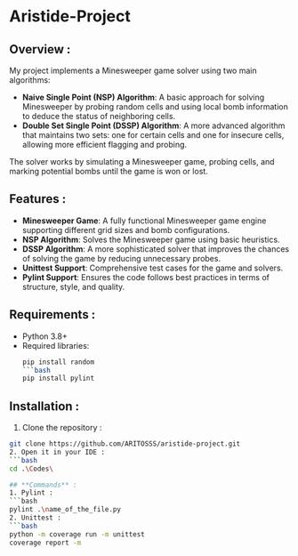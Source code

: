 # Aristide-Project

## **Overview :**

My project implements a Minesweeper game solver using two main algorithms:
- **Naive Single Point (NSP) Algorithm**: A basic approach for solving Minesweeper by probing random cells and using local bomb information to deduce the status of neighboring cells.
- **Double Set Single Point (DSSP) Algorithm**: A more advanced algorithm that maintains two sets: one for certain cells and one for insecure cells, allowing more efficient flagging and probing.

The solver works by simulating a Minesweeper game, probing cells, and marking potential bombs until the game is won or lost.

## **Features :**

- **Minesweeper Game**: A fully functional Minesweeper game engine supporting different grid sizes and bomb configurations.
- **NSP Algorithm**: Solves the Minesweeper game using basic heuristics.
- **DSSP Algorithm**: A more sophisticated solver that improves the chances of solving the game by reducing unnecessary probes.
- **Unittest Support**: Comprehensive test cases for the game and solvers.
- **Pylint Support**: Ensures the code follows best practices in terms of structure, style, and quality.

## **Requirements :**
- Python 3.8+
- Required libraries:
  ```bash
  pip install random 
  ```bash
  pip install pylint 
## **Installation :**
1. Clone the repository :
  ```bash
  git clone https://github.com/ARITOSSS/aristide-project.git
2. Open it in your IDE :
  ```bash
  cd .\Codes\

## **Commands** :
1. Pylint :
  ```bash
  pylint .\name_of_the_file.py
2. Unittest :
  ```bash
  python -m coverage run -m unittest
  coverage report -m
